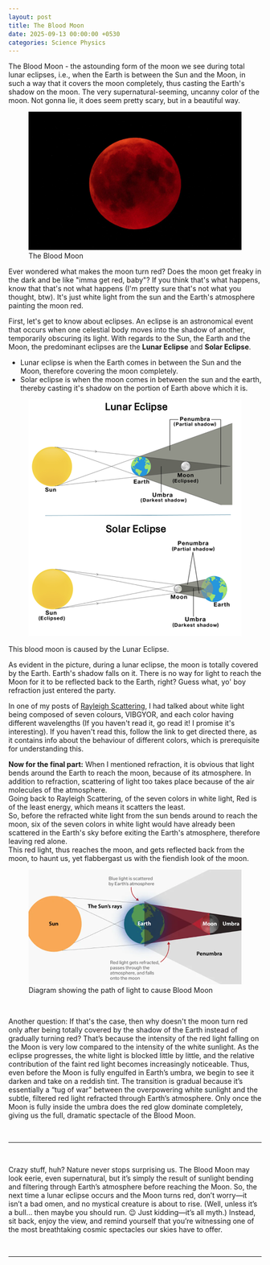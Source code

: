 ```yaml
---
layout: post
title: The Blood Moon
date: 2025-09-13 00:00:00 +0530
categories: Science Physics
---
```

<p>The Blood Moon - the astounding form of the moon we see during total lunar eclipses, i.e., when the Earth is between the Sun and the Moon, in such a way that it covers the moon completely, thus casting the Earth's shadow on the moon. The very supernatural-seeming, uncanny color of the moon. Not gonna lie, it does seem pretty scary, but in a beautiful way.</p>
<figure>
    <img src="/media/blood_moon.png">
    <figcaption>The Blood Moon</figcaption>
</figure>
<p>Ever wondered what makes the moon turn red? Does the moon get freaky in the dark and be like "imma get red, baby"? If you think that's what happens, know that that's not what happens (I'm pretty sure that's not what you thought, btw). It's just white light from the sun and the Earth's atmosphere painting the moon red.</p>
<p>First, let's get to know about eclipses. An eclipse is an astronomical event that occurs when one celestial body moves into the shadow of another, temporarily obscuring its light. With regards to the Sun, the Earth and the Moon, the predominant eclipses are the <b>Lunar Eclipse</b> and <b>Solar Eclipse</b>. <ul><li>Lunar eclipse is when the Earth comes in between the Sun and the Moon, therefore covering the moon completely.</li><li>Solar eclipse is when the moon comes in between the sun and the earth, thereby casting it's shadow on the portion of Earth above which it is.</li></ul></p>
<figure><img src="/media/eclipses.png"></figure>
<p>This blood moon is caused by the Lunar Eclipse.</p>
<p>As evident in the picture, during a lunar eclipse, the moon is totally covered by the Earth. Earth's shadow falls on it. There is no way for light to reach the Moon for it to be reflected back to the Earth, right? Guess what, yo' boy refraction just entered the party.</p>
<p>In one of my posts of <a href="https://basavaprabhuani.github.io/science/physics/2025/08/28/Rayleigh-Scattering.html" class="content-link">Rayleigh Scattering</a>, I had talked about white light being composed of seven colours, VIBGYOR, and each color having different wavelengths (If you haven't read it, go read it! I promise it's interesting). If you haven't read this, follow the link to get directed there, as it contains info about the behaviour of different colors, which is prerequisite for understanding this.</p>
<p><b>Now for the final part:</b> When I mentioned refraction, it is obvious that light bends around the Earth to reach the moon, because of its atmosphere. In addition to refraction, scattering of light too takes place because of the air molecules of the atmosphere. <br>Going back to Rayleigh Scattering, of the seven colors in white light, Red is of the least energy, which means it scatters the least. <br>So, before the refracted white light from the sun bends around to reach the moon, six of the seven colors in white light would have already been scattered in the Earth's sky before exiting the Earth's atmosphere, therefore leaving red alone. <br>This red light, thus reaches the moon, and gets reflected back from the moon, to haunt us, yet flabbergast us with the fiendish look of the moon.</p>
<figure><img src="/media/blood_moon_dgrm.png"><figcaption>Diagram showing the path of light to cause Blood Moon</figcaption></figure>
<br><p>Another question: If that's the case, then why doesn't the moon turn red only after being totally covered by the shadow of the Earth instead of gradually turning red? That’s because the intensity of the red light falling on the Moon is very low compared to the intensity of the white sunlight. As the eclipse progresses, the white light is blocked little by little, and the relative contribution of the faint red light becomes increasingly noticeable. Thus, even before the Moon is fully engulfed in Earth’s umbra, we begin to see it darken and take on a reddish tint. The transition is gradual because it’s essentially a “tug of war” between the overpowering white sunlight and the subtle, filtered red light refracted through Earth’s atmosphere. Only once the Moon is fully inside the umbra does the red glow dominate completely, giving us the full, dramatic spectacle of the Blood Moon.</p>
<br><hr>
<br><p>Crazy stuff, huh? Nature never stops surprising us. The Blood Moon may look eerie, even supernatural, but it’s simply the result of sunlight bending and filtering through Earth’s atmosphere before reaching the Moon. So, the next time a lunar eclipse occurs and the Moon turns red, don’t worry—it isn’t a bad omen, and no mystical creature is about to rise. (Well, unless it’s a bull… then maybe you should run. 😉 Just kidding—it’s all myth.) Instead, sit back, enjoy the view, and remind yourself that you’re witnessing one of the most breathtaking cosmic spectacles our skies have to offer. 
</p>
<br><hr>

